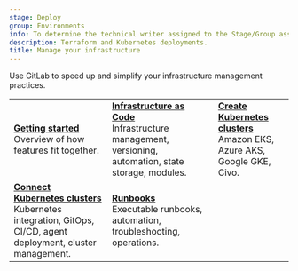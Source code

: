 ```yaml
---
stage: Deploy
group: Environments
info: To determine the technical writer assigned to the Stage/Group associated with this page, see https://handbook.gitlab.com/handbook/product/ux/technical-writing/#assignments
description: Terraform and Kubernetes deployments.
title: Manage your infrastructure
---
```


Use GitLab to speed up and simplify your infrastructure management practices.

| | | |
|--|--|--|
| [**Getting started**](../get_started/get_started_managing_infrastructure.md)<br>Overview of how features fit together. | [**Infrastructure as Code**](iac/_index.md)<br>Infrastructure management, versioning, automation, state storage, modules. | [**Create Kubernetes clusters**](../clusters/create/_index.md)<br>Amazon EKS, Azure AKS, Google GKE, Civo. |
| [**Connect Kubernetes clusters**](../clusters/agent/_index.md)<br>Kubernetes integration, GitOps, CI/CD, agent deployment, cluster management. | [**Runbooks**](../project/clusters/runbooks/_index.md)<br>Executable runbooks, automation, troubleshooting, operations. | |
